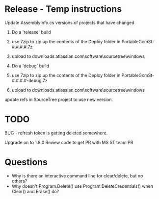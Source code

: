 # Release - Temp instructions
Update AssemblyInfo.cs versions of projects that have changed
1. Do a 'release' build
1. use 7zip to zip up the contents of the Deploy folder in PortableGcmSt-#.#.#.#.7z 
1. upload to downloads.atlassian.com\software\sourcetree\windows

1. Do a 'debug' build
1. use 7zip to zip up the contents of the Deploy folder in PortableGcmSt-#.#.#.#-debug.7z 
1. upload to downloads.atlassian.com\software\sourcetree\windows

update refs in SourceTree project to use new version.

# TODO
BUG - refresh token is getting deleted somewhere.

Upgrade on to 1.8.0
Review code to get PR with MS
ST team PR

# Questions
* Why is there an interactive command line for clear/delete, but no others?
* Why doesn't Program.Delete() use Program.DeleteCredentials() when Clear() and Erase() do?